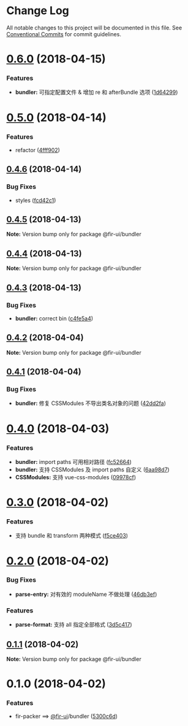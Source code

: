 # Change Log

All notable changes to this project will be documented in this file.
See [Conventional Commits](https://conventionalcommits.org) for commit guidelines.

<a name="0.6.0"></a>
# [0.6.0](https://github.com/fjc0k/fir-ui/compare/@fir-ui/bundler@0.5.0...@fir-ui/bundler@0.6.0) (2018-04-15)


### Features

* **bundler:** 可指定配置文件 & 增加 re 和 afterBundle 选项 ([1d64299](https://github.com/fjc0k/fir-ui/commit/1d64299))




<a name="0.5.0"></a>
# [0.5.0](https://github.com/fjc0k/fir-ui/compare/@fir-ui/bundler@0.4.6...@fir-ui/bundler@0.5.0) (2018-04-14)


### Features

* refactor ([4fff902](https://github.com/fjc0k/fir-ui/commit/4fff902))




<a name="0.4.6"></a>
## [0.4.6](https://github.com/fjc0k/fir-ui/compare/@fir-ui/bundler@0.4.5...@fir-ui/bundler@0.4.6) (2018-04-14)


### Bug Fixes

* styles ([fcd42c1](https://github.com/fjc0k/fir-ui/commit/fcd42c1))




<a name="0.4.5"></a>
## [0.4.5](https://github.com/fjc0k/fir-ui/compare/@fir-ui/bundler@0.4.4...@fir-ui/bundler@0.4.5) (2018-04-13)




**Note:** Version bump only for package @fir-ui/bundler

<a name="0.4.4"></a>
## [0.4.4](https://github.com/fjc0k/fir-ui/compare/@fir-ui/bundler@0.4.3...@fir-ui/bundler@0.4.4) (2018-04-13)




**Note:** Version bump only for package @fir-ui/bundler

<a name="0.4.3"></a>
## [0.4.3](https://github.com/fjc0k/fir-ui/compare/@fir-ui/bundler@0.4.2...@fir-ui/bundler@0.4.3) (2018-04-13)


### Bug Fixes

* **bundler:** correct bin ([c4fe5a4](https://github.com/fjc0k/fir-ui/commit/c4fe5a4))




<a name="0.4.2"></a>
## [0.4.2](https://github.com/fjc0k/fir-ui/compare/@fir-ui/bundler@0.4.1...@fir-ui/bundler@0.4.2) (2018-04-04)




**Note:** Version bump only for package @fir-ui/bundler

<a name="0.4.1"></a>
## [0.4.1](https://github.com/fjc0k/fir-ui/compare/@fir-ui/bundler@0.4.0...@fir-ui/bundler@0.4.1) (2018-04-04)


### Bug Fixes

* **bundler:** 修复 CSSModules 不导出类名对象的问题 ([42dd2fa](https://github.com/fjc0k/fir-ui/commit/42dd2fa))




<a name="0.4.0"></a>
# [0.4.0](https://github.com/fjc0k/fir-ui/compare/@fir-ui/bundler@0.3.0...@fir-ui/bundler@0.4.0) (2018-04-03)


### Features

* **bundler:** import paths 可用相对路径 ([fc52664](https://github.com/fjc0k/fir-ui/commit/fc52664))
* **bundler:** 支持 CSSModules 及 import paths 自定义 ([6aa98d7](https://github.com/fjc0k/fir-ui/commit/6aa98d7))
* **CSSModules:** 支持 vue-css-modules ([09978cf](https://github.com/fjc0k/fir-ui/commit/09978cf))




<a name="0.3.0"></a>
# [0.3.0](https://github.com/fjc0k/fir-ui/compare/@fir-ui/bundler@0.2.0...@fir-ui/bundler@0.3.0) (2018-04-02)


### Features

* 支持 bundle 和 transform 两种模式 ([f5ce403](https://github.com/fjc0k/fir-ui/commit/f5ce403))




<a name="0.2.0"></a>
# [0.2.0](https://github.com/fjc0k/fir-ui/compare/@fir-ui/bundler@0.1.1...@fir-ui/bundler@0.2.0) (2018-04-02)


### Bug Fixes

* **parse-entry:** 对有效的 moduleName 不做处理 ([46db3ef](https://github.com/fjc0k/fir-ui/commit/46db3ef))


### Features

* **parse-format:** 支持 all 指定全部格式 ([3d5c417](https://github.com/fjc0k/fir-ui/commit/3d5c417))




<a name="0.1.1"></a>
## [0.1.1](https://github.com/fjc0k/fir-ui/compare/@fir-ui/bundler@0.1.0...@fir-ui/bundler@0.1.1) (2018-04-02)




**Note:** Version bump only for package @fir-ui/bundler

<a name="0.1.0"></a>
# 0.1.0 (2018-04-02)


### Features

* fir-packer ==> [@fir-ui](https://github.com/fir-ui)/bundler ([5300c6d](https://github.com/fjc0k/fir-ui/commit/5300c6d))
